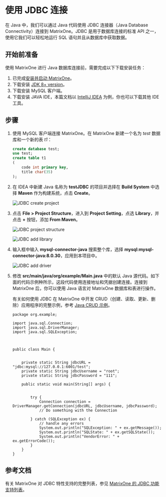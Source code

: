 # 使用 JDBC 连接

在 Java 中，我们可以通过 Java 代码使用 JDBC 连接器（Java Database Connectivity）连接到 MatrixOne。JDBC 是用于数据库连接的标准 API 之一，使用它我们可以轻松地运行 SQL 语句并且从数据库中获取数据。

## 开始前准备

使用 MatrixOne 进行 Java 数据库连接前，需要完成以下下载安装任务：

1. 已完成[安装并启动 MatrixOne](../../../Get-Started/install-standalone-matrixone.md)。
2. 下载安装 [JDK 8+ version](https://www.oracle.com/sg/java/technologies/javase/javase8-archive-downloads.html)。
3. 下载安装 MySQL 客户端。
4. 下载安装 JAVA IDE，本篇文档以 [IntelliJ IDEA](https://www.jetbrains.com/idea/) 为例，你也可以下载其他 IDE 工具。

## 步骤

1. 使用 MySQL 客户端连接 MatrixOne。在 MatrixOne 新建一个名为 *test* 数据库和一个新的表 *t1*：

    ```sql
    create database test;
    use test;
    create table t1
    (
        code int primary key,
        title char(35)
    );
    ```

2. 在 IDEA 中新建 Java 名称为 **testJDBC** 的项目并选择在 **Build System** 中选择 **Maven** 作为构建系统，点击 **Create**。

    ![JDBC create project](https://community-shared-data-1308875761.cos.ap-beijing.myqcloud.com/artwork/docs/develop/JDBC_connect/JDBC-create-project.png)

3. 点击 **File > Project Structure**，进入到 **Project Setting**，点选 **Library**，并点击 **+** 按钮，添加 **From Maven**。

    ![JDBC project structure](https://community-shared-data-1308875761.cos.ap-beijing.myqcloud.com/artwork/docs/develop/JDBC_connect/JDBC-project-structure.png)

    ![JDBC add library](https://community-shared-data-1308875761.cos.ap-beijing.myqcloud.com/artwork/docs/develop/JDBC_connect/JDBC-from-maven.png)

4. 输入框中输入 **mysql-connector-java** 搜索整个库，选择 **mysql:mysql-connector-java:8.0.30**，应用到本项目中。

    ![JDBC add driver](https://community-shared-data-1308875761.cos.ap-beijing.myqcloud.com/artwork/docs/develop/JDBC_connect/JDBC-add-driver.png)

5. 修改 **src/main/java/org/example/Main.java** 中的默认 Java 源代码。如下面的代码示例种所示，这段代码使用连接地址和凭据创建连接。连接到 MatrixOne 后，你可以使用 Java 语言对 MatrixOne 数据库和表进行操作。

    有关如何使用 JDBC 在 MatrixOne 中开发 CRUD（创建、读取、更新、删除）应用程序的完整示例，参考 [Java CRUD 示例](../../../Tutorial/develop-java-crud-demo.md)。

    ```
    package org.example;

    import java.sql.Connection;
    import java.sql.DriverManager;
    import java.sql.SQLException;



    public class Main {


        private static String jdbcURL = "jdbc:mysql://127.0.0.1:6001/test";
        private static String jdbcUsername = "root";
        private static String jdbcPassword = "111";

        public static void main(String[] args) {


            try {
                Connection connection = DriverManager.getConnection(jdbcURL, jdbcUsername, jdbcPassword);
                // Do something with the Connection

            } catch (SQLException ex) {
                // handle any errors
                System.out.println("SQLException: " + ex.getMessage());
                System.out.println("SQLState: " + ex.getSQLState());
                System.out.println("VendorError: " + ex.getErrorCode());
            }
        }
    }

    ```

## 参考文档

有关 MatrixOne 对 JDBC 特性支持的完整列表，参见 [MatrixOne 的 JDBC 功能支持列表](../../../Reference/Limitations/mo-jdbc-feature-list.md)。
